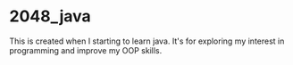 # 2048_java
This is created when I starting to learn java. It's for exploring my interest in programming and improve my OOP skills.
